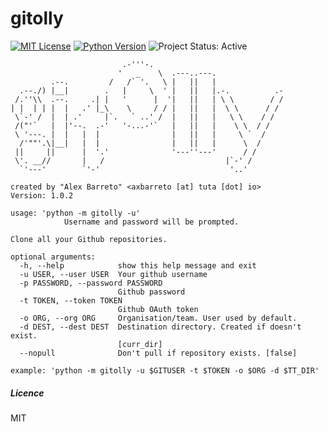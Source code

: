 # gitolly

[![MIT License][License Image]][License]
[![Python Version][Python Image]][Python]
![Project Status: Active][Project Status Image]

                             .-'''-.                              
                            '   _    \  .---..---.                
             .--.         /   /` '.   \ |   ||   |                
      .--./) |__|        .   |     \  ' |   ||   |.-.          .- 
     /.''\\  .--.     .| |   '      |  '|   ||   | \ \        / / 
    | |  | | |  |   .' |_\    \     / / |   ||   |  \ \      / /  
     \`-' /  |  | .'     |`.   ` ..' /  |   ||   |   \ \    / /   
     /("'`   |  |'--.  .-'   '-...-'`   |   ||   |    \ \  / /    
     \ '---. |  |   |  |                |   ||   |     \ `  /     
      /'""'.\|__|   |  |                |   ||   |      \  /      
     ||     ||      |  '.'              '---''---'      / /       
     \'. __//       |   /                           |`-' /        
      `'---'        `'-'                             '..'         

    created by "Alex Barreto" <axbarreto [at] tuta [dot] io>
    Version: 1.0.2

    usage: 'python -m gitolly -u'
                Username and password will be prompted.

    Clone all your Github repositories.

    optional arguments:
      -h, --help            show this help message and exit
      -u USER, --user USER  Your github username
      -p PASSWORD, --password PASSWORD
                            Github password
      -t TOKEN, --token TOKEN
                            Github OAuth token
      -o ORG, --org ORG     Organisation/team. User used by default.
      -d DEST, --dest DEST  Destination directory. Created if doesn't exist.
                            [curr_dir]
      --nopull              Don't pull if repository exists. [false]

    example: 'python -m gitolly -u $GITUSER -t $TOKEN -o $ORG -d $TT_DIR'


##### Licence
MIT

[License Image]: https://img.shields.io/badge/license-MIT-brightgreen.svg "MIT License"
[License]: https://github.com/axbaretto/gitolly/blob/master/LICENSE "MIT License"

[Python Image]: https://img.shields.io/badge/python-3.5-blue.svg "Python Version: 3.5"
[Python]: https://docs.python.org/3.5/whatsnew/changelog.html#python-3-5-0-final "Python 3.5 Changelog" 

[Project Status Image]: https://img.shields.io/badge/project-active-green.svg "Project Status: Active"

